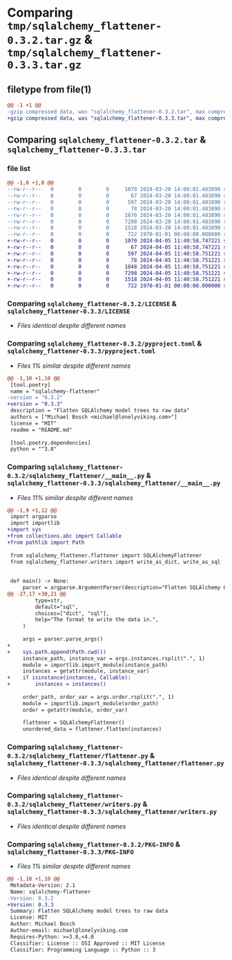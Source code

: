 # Comparing `tmp/sqlalchemy_flattener-0.3.2.tar.gz` & `tmp/sqlalchemy_flattener-0.3.3.tar.gz`

## filetype from file(1)

```diff
@@ -1 +1 @@
-gzip compressed data, was "sqlalchemy_flattener-0.3.2.tar", max compression
+gzip compressed data, was "sqlalchemy_flattener-0.3.3.tar", max compression
```

## Comparing `sqlalchemy_flattener-0.3.2.tar` & `sqlalchemy_flattener-0.3.3.tar`

### file list

```diff
@@ -1,8 +1,8 @@
--rw-r--r--   0        0        0     1070 2024-03-20 14:00:01.483890 sqlalchemy_flattener-0.3.2/LICENSE
--rw-r--r--   0        0        0       67 2024-03-20 14:00:01.483890 sqlalchemy_flattener-0.3.2/README.md
--rw-r--r--   0        0        0      597 2024-03-20 14:00:01.483890 sqlalchemy_flattener-0.3.2/pyproject.toml
--rw-r--r--   0        0        0       78 2024-03-20 14:00:01.483890 sqlalchemy_flattener-0.3.2/sqlalchemy_flattener/__init__.py
--rw-r--r--   0        0        0     1670 2024-03-20 14:00:01.483890 sqlalchemy_flattener-0.3.2/sqlalchemy_flattener/__main__.py
--rw-r--r--   0        0        0     7298 2024-03-20 14:00:01.483890 sqlalchemy_flattener-0.3.2/sqlalchemy_flattener/flattener.py
--rw-r--r--   0        0        0     1518 2024-03-20 14:00:01.483890 sqlalchemy_flattener-0.3.2/sqlalchemy_flattener/writers.py
--rw-r--r--   0        0        0      722 1970-01-01 00:00:00.000000 sqlalchemy_flattener-0.3.2/PKG-INFO
+-rw-r--r--   0        0        0     1070 2024-04-05 11:40:58.747221 sqlalchemy_flattener-0.3.3/LICENSE
+-rw-r--r--   0        0        0       67 2024-04-05 11:40:58.747221 sqlalchemy_flattener-0.3.3/README.md
+-rw-r--r--   0        0        0      597 2024-04-05 11:40:58.751221 sqlalchemy_flattener-0.3.3/pyproject.toml
+-rw-r--r--   0        0        0       78 2024-04-05 11:40:58.751221 sqlalchemy_flattener-0.3.3/sqlalchemy_flattener/__init__.py
+-rw-r--r--   0        0        0     1848 2024-04-05 11:40:58.751221 sqlalchemy_flattener-0.3.3/sqlalchemy_flattener/__main__.py
+-rw-r--r--   0        0        0     7298 2024-04-05 11:40:58.751221 sqlalchemy_flattener-0.3.3/sqlalchemy_flattener/flattener.py
+-rw-r--r--   0        0        0     1518 2024-04-05 11:40:58.751221 sqlalchemy_flattener-0.3.3/sqlalchemy_flattener/writers.py
+-rw-r--r--   0        0        0      722 1970-01-01 00:00:00.000000 sqlalchemy_flattener-0.3.3/PKG-INFO
```

### Comparing `sqlalchemy_flattener-0.3.2/LICENSE` & `sqlalchemy_flattener-0.3.3/LICENSE`

 * *Files identical despite different names*

### Comparing `sqlalchemy_flattener-0.3.2/pyproject.toml` & `sqlalchemy_flattener-0.3.3/pyproject.toml`

 * *Files 1% similar despite different names*

```diff
@@ -1,10 +1,10 @@
 [tool.poetry]
 name = "sqlalchemy-flattener"
-version = "0.3.2"
+version = "0.3.3"
 description = "Flatten SQLAlchemy model trees to raw data"
 authors = ["Michael Bosch <michael@lonelyviking.com>"]
 license = "MIT"
 readme = "README.md"
 
 [tool.poetry.dependencies]
 python = "^3.8"
```

### Comparing `sqlalchemy_flattener-0.3.2/sqlalchemy_flattener/__main__.py` & `sqlalchemy_flattener-0.3.3/sqlalchemy_flattener/__main__.py`

 * *Files 11% similar despite different names*

```diff
@@ -1,9 +1,12 @@
 import argparse
 import importlib
+import sys
+from collections.abc import Callable
+from pathlib import Path
 
 from sqlalchemy_flattener.flattener import SQLAlchemyFlattener
 from sqlalchemy_flattener.writers import write_as_dict, write_as_sql
 
 
 def main() -> None:
     parser = argparse.ArgumentParser(description="Flatten SQLAlchemy ORM instances.")
@@ -27,17 +30,21 @@
         type=str,
         default="sql",
         choices=["dict", "sql"],
         help="The format to write the data in.",
     )
 
     args = parser.parse_args()
+
+    sys.path.append(Path.cwd())
     instance_path, instance_var = args.instances.rsplit(".", 1)
     module = importlib.import_module(instance_path)
     instances = getattr(module, instance_var)
+    if isinstance(instances, Callable):
+        instances = instances()
 
     order_path, order_var = args.order.rsplit(".", 1)
     module = importlib.import_module(order_path)
     order = getattr(module, order_var)
 
     flattener = SQLAlchemyFlattener()
     unordered_data = flattener.flatten(instances)
```

### Comparing `sqlalchemy_flattener-0.3.2/sqlalchemy_flattener/flattener.py` & `sqlalchemy_flattener-0.3.3/sqlalchemy_flattener/flattener.py`

 * *Files identical despite different names*

### Comparing `sqlalchemy_flattener-0.3.2/sqlalchemy_flattener/writers.py` & `sqlalchemy_flattener-0.3.3/sqlalchemy_flattener/writers.py`

 * *Files identical despite different names*

### Comparing `sqlalchemy_flattener-0.3.2/PKG-INFO` & `sqlalchemy_flattener-0.3.3/PKG-INFO`

 * *Files 1% similar despite different names*

```diff
@@ -1,10 +1,10 @@
 Metadata-Version: 2.1
 Name: sqlalchemy-flattener
-Version: 0.3.2
+Version: 0.3.3
 Summary: Flatten SQLAlchemy model trees to raw data
 License: MIT
 Author: Michael Bosch
 Author-email: michael@lonelyviking.com
 Requires-Python: >=3.8,<4.0
 Classifier: License :: OSI Approved :: MIT License
 Classifier: Programming Language :: Python :: 3
```


